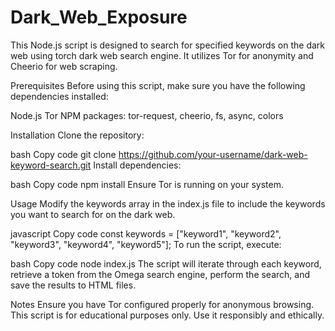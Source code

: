 # Dark_Web_Exposure

This Node.js script is designed to search for specified keywords on the dark web using torch dark web search engine. It utilizes Tor for anonymity and Cheerio for web scraping.

Prerequisites
Before using this script, make sure you have the following dependencies installed:

Node.js
Tor
NPM packages: tor-request, cheerio, fs, async, colors

Installation
Clone the repository:

bash
Copy code
git clone https://github.com/your-username/dark-web-keyword-search.git
Install dependencies:

bash
Copy code
npm install
Ensure Tor is running on your system.

Usage
Modify the keywords array in the index.js file to include the keywords you want to search for on the dark web.

javascript
Copy code
const keywords = ["keyword1", "keyword2", "keyword3", "keyword4", "keyword5"];
To run the script, execute:

bash
Copy code
node index.js
The script will iterate through each keyword, retrieve a token from the Omega search engine, perform the search, and save the results to HTML files.

Notes
Ensure you have Tor configured properly for anonymous browsing.
This script is for educational purposes only. Use it responsibly and ethically.

